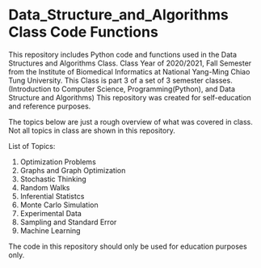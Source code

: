 # Data_Structure_and_Algorithms Class Code Functions
This repository includes Python code and functions used in the Data Structures and Algorithms Class.
Class Year of 2020/2021, Fall Semester
from the Institute of Biomedical Informatics at National Yang-Ming Chiao Tung University.
This Class is part 3 of a set of 3 semester classes. (Introduction to Computer Science, Programming(Python), and Data Structure and Algorithms)
This repository was created for self-education and reference purposes.

The topics below are just a rough overview of what was covered in class. Not all topics in class are shown in this repository.

List of Topics:
1. Optimization Problems
2. Graphs and Graph Optimization
3. Stochastic Thinking
4. Random Walks
5. Inferential Statistcs
6. Monte Carlo Simulation
7. Experimental Data
8. Sampling and Standard Error
9. Machine Learning

The code in this repository should only be used for education purposes only. 
